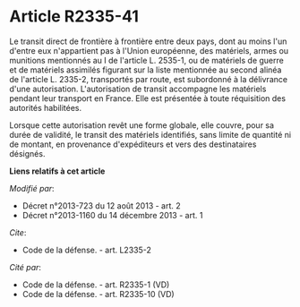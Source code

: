 # Article R2335-41

Le transit direct de frontière à frontière entre deux pays, dont au moins l'un d'entre eux n'appartient pas à l'Union
européenne, des matériels, armes ou munitions mentionnés au I de l'article L. 2535-1, ou de matériels de guerre et de
matériels assimilés figurant sur la liste mentionnée au second alinéa de l'article L. 2335-2, transportés par route, est
subordonné à la délivrance d'une autorisation. L'autorisation de transit accompagne les matériels pendant leur transport en
France. Elle est présentée à toute réquisition des autorités habilitées. 

Lorsque cette autorisation revêt une forme globale, elle couvre, pour sa durée de validité, le transit des matériels
identifiés, sans limite de quantité ni de montant, en provenance d'expéditeurs et vers des destinataires désignés.

**Liens relatifs à cet article**

_Modifié par_:

  - Décret n°2013-723 du 12 août 2013 - art. 2
  - Décret n°2013-1160 du 14 décembre 2013 - art. 1

_Cite_:

  - Code de la défense. - art. L2335-2

_Cité par_:

  - Code de la défense. - art. R2335-1 (VD)
  - Code de la défense. - art. R2335-10 (VD)
